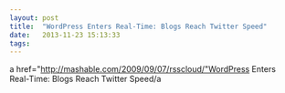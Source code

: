 ```yaml
---
layout: post
title:  "WordPress Enters Real-Time: Blogs Reach Twitter Speed"
date:   2013-11-23 15:13:33
tags:   
---
```


a href="http://mashable.com/2009/09/07/rsscloud/"WordPress Enters Real-Time: Blogs Reach Twitter Speed/a
